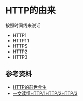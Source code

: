 # HTTP的由来



按照时间线来说话







- HTTP1
- HTTP1.1
- HTTPS
- HTTP2 
- HTTP3











## 参考资料

- [HTTP的前世今生](https://coolshell.cn/articles/19840.html)
- [一文读懂HTTP/1HTTP/2HTTP/3](https://mp.weixin.qq.com/s?__biz=MjM5ODYwMjI2MA==&mid=2649745237&idx=1&sn=4d7e63360c3b4a95a5cf0dfe17cb84dc&chksm=bed3742e89a4fd38f923d60ee6293db8d2460f14113e0288097a06b0f522df052c7f4fab1cc8&mpshare=1&scene=1&srcid=&sharer_sharetime=1578911899073&sharer_shareid=778ad5bf3b27e0078eb105d7277263f6#rd)